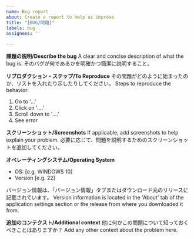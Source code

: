 ```yaml
---
name: Bug report
about: Create a report to help us improve
title: "[BUG/問題]"
labels: bug
assignees: ''

---
```


**課題の説明/Describe the bug**
A clear and concise description of what the bug is.
そのバグが何であるかを明確かつ簡潔に説明すること。

**リプロダクション・ステップ/To Reproduce**
その問題がどのように始まったのか、リストを入れたり示したりしてください。
Steps to reproduce the behavior:
1. Go to '...'
2. Click on '....'
3. Scroll down to '....'
4. See error

**スクリーンショット/Screenshots**
If applicable, add screenshots to help explain your problem.
必要に応じて、問題を説明するためのスクリーンショットを追加してください。

**オペレーティングシステム/Operating System**
 - OS: [e.g. WINDOWS 10]
 - Version [e.g. 22]

バージョン情報は、「バージョン情報」タブまたはダウンロード元のリリースに記載されています。
Version information is located in the 'About' tab of the application settings section or the release from where you downloaded it from.

**追加のコンテクスト/Additional context**
他に何かこの問題について知っておくべきことはありますか？
Add any other context about the problem here.
